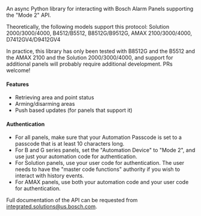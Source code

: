 An async Python library for interacting with Bosch Alarm Panels supporting the "Mode 2" API.

Theoretically, the following models support this protocol: Solution 2000/3000/4000, B4512/B5512, B8512G/B9512G, AMAX 2100/3000/4000, D7412GV4/D9412GV4

In practice, this library has only been tested with B8512G and the B5512 and the AMAX 2100 and the Solution 2000/3000/4000, and support for additional panels will probably require additional development. PRs welcome!

#### Features
- Retrieving area and point status
- Arming/disarming areas
- Push based updates (for panels that support it)

#### Authentication
- For all panels, make sure that your Automation Passcode is set to a passcode that is at least 10 characters long.
- For B and G series panels, set the "Automation Device" to "Mode 2", and use just your automation code for authentication.
- For Solution panels, use your user code for authentication. The user needs to have the "master code functions" authority if you wish to interact with history events.
- For AMAX panels, use both your automation code and your user code for authentication. 

Full documentation of the API can be requested from
integrated.solutions@us.bosch.com.
